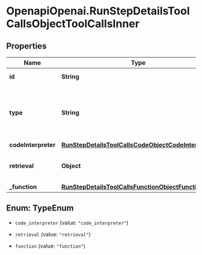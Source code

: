 # OpenapiOpenai.RunStepDetailsToolCallsObjectToolCallsInner

## Properties

Name | Type | Description | Notes
------------ | ------------- | ------------- | -------------
**id** | **String** | The ID of the tool call object. | 
**type** | **String** | The type of tool call. This is always going to be &#x60;code_interpreter&#x60; for this type of tool call. | 
**codeInterpreter** | [**RunStepDetailsToolCallsCodeObjectCodeInterpreter**](RunStepDetailsToolCallsCodeObjectCodeInterpreter.md) |  | 
**retrieval** | **Object** | For now, this is always going to be an empty object. | 
**_function** | [**RunStepDetailsToolCallsFunctionObjectFunction**](RunStepDetailsToolCallsFunctionObjectFunction.md) |  | 



## Enum: TypeEnum


* `code_interpreter` (value: `"code_interpreter"`)

* `retrieval` (value: `"retrieval"`)

* `function` (value: `"function"`)




